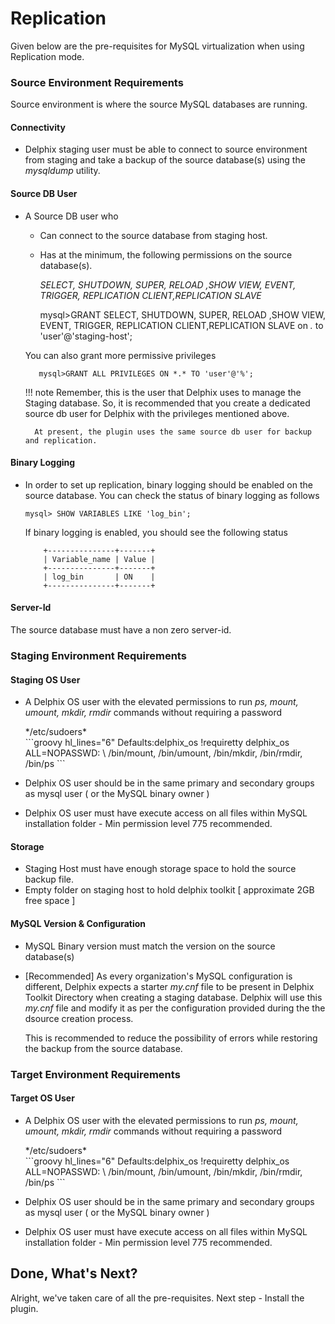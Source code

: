 # Replication

Given below are the pre-requisites for MySQL virtualization when using Replication mode.

### Source Environment Requirements
    
 Source environment is where the source MySQL databases are running. 

#### Connectivity
 - Delphix staging user must be able to connect to source environment from staging and take a backup of the source database(s) using the *mysqldump* utility.

#### Source DB User
- A Source DB user who 
    - Can connect to the source database from staging host. 
    - Has at the minimum, the following permissions on the source database(s).

      *SELECT, SHUTDOWN, SUPER, RELOAD ,SHOW VIEW, EVENT, TRIGGER, REPLICATION CLIENT,REPLICATION SLAVE*
    
        mysql>GRANT SELECT, SHUTDOWN, SUPER, RELOAD ,SHOW VIEW, EVENT, TRIGGER, REPLICATION CLIENT,REPLICATION SLAVE on *.* to 'user'@'staging-host';

    You can also grant more permissive privileges  

         mysql>GRANT ALL PRIVILEGES ON *.* TO 'user'@'%';


    !!! note
        Remember, this is the user that Delphix uses to manage the Staging database. 
        So, it is recommended that you create a dedicated source db user for Delphix with the privileges 
        mentioned above.
  
        At present, the plugin uses the same source db user for backup and replication.
        

#### Binary Logging 
- In order to set up replication, binary logging should be enabled on the source database.
  You can check the status of binary logging as follows 
  
    ```jql
    mysql> SHOW VARIABLES LIKE 'log_bin';
    ```
  If binary logging is enabled, you should see the following status
    ```commandline
        +---------------+-------+
        | Variable_name | Value |
        +---------------+-------+
        | log_bin       | ON    |
        +---------------+-------+
    ```

#### Server-Id
The source database must have a non zero server-id. 

### Staging Environment Requirements

#### Staging OS User
- A Delphix OS user with the elevated permissions to run *ps, mount, umount, mkdir, rmdir* 
  commands without requiring a password 

    <div class="code_box_outer">
        <div class="code_box_title">
              <span class="code_title">*/etc/sudoers*</span>
        </div>
        <div>
            ```groovy hl_lines="6"
                Defaults:delphix_os !requiretty
                delphix_os ALL=NOPASSWD: \ 
                /bin/mount, /bin/umount, /bin/mkdir, /bin/rmdir, /bin/ps
            ```
        </div>
    </div>
  
 - Delphix OS user should be in the same primary and secondary groups as mysql user ( or the MySQL binary owner )
 - Delphix OS user must have execute access on all files within MySQL installation folder - Min permission level 775 recommended.

#### Storage
 - Staging Host must have enough storage space to hold the source backup file. 
 - Empty folder on staging host to hold delphix toolkit [ approximate 2GB free space ]

#### MySQL Version & Configuration
- MySQL Binary version must match the version on the source database(s)
  
- <span class="code_title">[Recommended] </span>
  As every  organization's MySQL configuration is different, 
  Delphix expects a starter *my.cnf* file to be present in Delphix Toolkit Directory when creating a staging database.
  Delphix will use this *my.cnf* file and modify it as per the configuration provided during the the dsource creation process. 
  
    This is recommended to reduce the possibility of errors while restoring the backup from the source database.


### Target Environment Requirements

#### Target OS User
- A Delphix OS user with the elevated permissions to run *ps, mount, umount, mkdir, rmdir*
  commands without requiring a password

    <div class="code_box_outer">
        <div class="code_box_title">
              <span class="code_title">*/etc/sudoers*</span>
        </div>
        <div>
            ```groovy hl_lines="6"
                Defaults:delphix_os !requiretty
                delphix_os ALL=NOPASSWD: \ 
                /bin/mount, /bin/umount, /bin/mkdir, /bin/rmdir, /bin/ps
            ```
        </div>
    </div>

- Delphix OS user should be in the same primary and secondary groups as mysql user ( or the MySQL binary owner )
- Delphix OS user must have execute access on all files within MySQL installation folder - Min permission level 775 recommended.


Done, What's Next?
----------------
Alright, we've taken care of all the pre-requisites. Next step - Install the plugin.   

